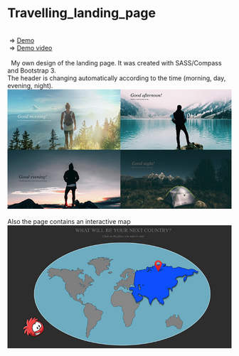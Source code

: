 # Travelling_landing_page

 <br>
 => [Demo](https://rawgit.com/atanyday/travelling_landing_page/master/index.html) 
<br>
 => [Demo video](https://youtu.be/ohdrfAEFh1g) 
<br> 
<br> 
My own design of the landing page. It was created with SASS/Compass and Bootstrap 3. 
 <br>The header is changing automatically according to the time (morning, day, evening, night).
 <br>
![Picture](main.jpg)
 <br>
Also the page contains an interactive map
 <br>
![Picture](map.jpg)

